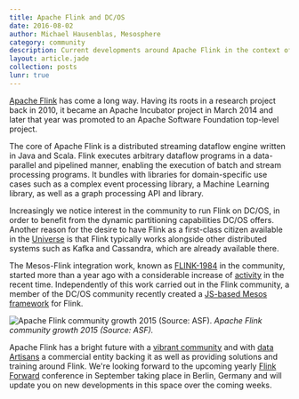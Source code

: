 ```yaml
---
title: Apache Flink and DC/OS
date: 2016-08-02
author: Michael Hausenblas, Mesosphere
category: community
description: Current developments around Apache Flink in the context of DC/OS.
layout: article.jade
collection: posts
lunr: true
---
```


[Apache Flink](https://flink.apache.org/) has come a long way. Having its roots in a research project back in 2010, it became an Apache Incubator project in March 2014 and later that year was promoted to an Apache Software Foundation top-level project.

The core of Apache Flink is a distributed streaming dataflow engine written in Java and Scala. Flink executes arbitrary dataflow programs in a data-parallel and pipelined manner, enabling the execution of batch and stream processing programs. It bundles with libraries for domain-specific use cases such as a complex event processing library, a Machine Learning library, as well as a graph processing API and library.

Increasingly we notice interest in the community to run Flink on DC/OS, in order to benefit from the dynamic partitioning capabilities DC/OS offers. Another reason for the desire to have Flink as a first-class citizen available in the [Universe](http://mesosphere.github.io/universe/) is that Flink typically works alongside other distributed systems such as Kafka and Cassandra, which are already available there.

The Mesos-Flink integration work, known as [FLINK-1984](https://issues.apache.org/jira/browse/FLINK-1984) in the community, started more than a year ago with a considerable increase of [activity](https://github.com/apache/flink/pull/2315) in the recent time. Independently of this work carried out in the Flink community, a member of the DC/OS community recently created a [JS-based Mesos framework](https://github.com/mesoshq/flink-framework) for Flink.

<img src="/assets/images/blog/2016-08-02-flink-community.png" alt="Apache Flink community growth 2015 (Source: ASF)." /> *Apache Flink community growth 2015 (Source: ASF).*

Apache Flink has a bright future with a [vibrant community](https://flink.apache.org/news/2015/12/18/a-year-in-review.html) and with [data Artisans](http://data-artisans.com/) a commercial entity backing it as well as providing solutions and training around Flink. We're looking forward to the upcoming yearly [Flink Forward](http://flink-forward.org/) conference in September taking place in Berlin, Germany and will update you on new developments in this space over the coming weeks.